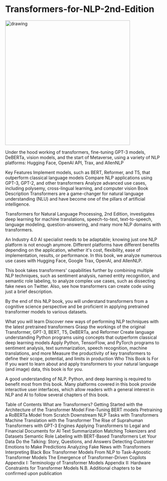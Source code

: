 # Transformers-for-NLP-2nd-Edition
<img src="https://github.com/Denis2054/Transformers-for-NLP-2nd-Edition/blob/main/Transformers_Rothman.jpg?raw=tru" alt="drawing" width="400"/>

Under the hood working of transformers, fine-tuning GPT-3 models, DeBERTa, vision models, and the start of Metaverse, using a variety of NLP platforms: Hugging Face, OpenAI API, Trax, and AllenNLP

Key Features
Implement models, such as BERT, Reformer, and T5, that outperform classical language models
Compare NLP applications using GPT-3, GPT-2, and other transformers
Analyze advanced use cases, including polysemy, cross-lingual learning, and computer vision
Book Description
Transformers are a game-changer for natural language understanding (NLU) and have become one of the pillars of artificial intelligence.

Transformers for Natural Language Processing, 2nd Edition, investigates deep learning for machine translations, speech-to-text, text-to-speech, language modeling, question-answering, and many more NLP domains with transformers.

An Industry 4.0 AI specialist needs to be adaptable; knowing just one NLP platform is not enough anymore. Different platforms have different benefits depending on the application, whether it's cost, flexibility, ease of implementation, results, or performance. In this book, we analyze numerous use cases with Hugging Face, Google Trax, OpenAI, and AllenNLP.

This book takes transformers' capabilities further by combining multiple NLP techniques, such as sentiment analysis, named entity recognition, and semantic role labeling, to analyze complex use cases, such as dissecting fake news on Twitter. Also, see how transformers can create code using just a brief description.

By the end of this NLP book, you will understand transformers from a cognitive science perspective and be proficient in applying pretrained transformer models to various datasets.

What you will learn
Discover new ways of performing NLP techniques with the latest pretrained transformers
Grasp the workings of the original Transformer, GPT-3, BERT, T5, DeBERTa, and Reformer
Create language understanding Python programs using concepts that outperform classical deep learning models
Apply Python, TensorFlow, and PyTorch programs to sentiment analysis, text summarization, speech recognition, machine translations, and more
Measure the productivity of key transformers to define their scope, potential, and limits in production
Who This Book Is For
If you want to learn about and apply transformers to your natural language (and image) data, this book is for you.

A good understanding of NLP, Python, and deep learning is required to benefit most from this book. Many platforms covered in this book provide interactive user interfaces, which allow readers with a general interest in NLP and AI to follow several chapters of this book.

Table of Contents
What are Transformers?
Getting Started with the Architecture of the Transformer Model
Fine-Tuning BERT models
Pretraining a RoBERTa Model from Scratch
Downstream NLP Tasks with Transformers
Machine Translation with the Transformer
The Rise of Suprahuman Transformers with GPT-3 Engines
Applying Transformers to Legal and Financial Documents for AI Text Summarization
Matching Tokenizers and Datasets
Semantic Role Labeling with BERT-Based Transformers
Let Your Data Do the Talking: Story, Questions, and Answers
Detecting Customer Emotions to Make Predictions
Analyzing Fake News with Transformers
Interpreting Black Box Transformer Models
From NLP to Task-Agnostic Transformer Models
The Emergence of Transformer-Driven Copilots
Appendix I: Terminology of Transformer Models
Appendix II: Hardware Constraints for Transformer Models
N.B. Additional chapters to be confirmed upon publication
